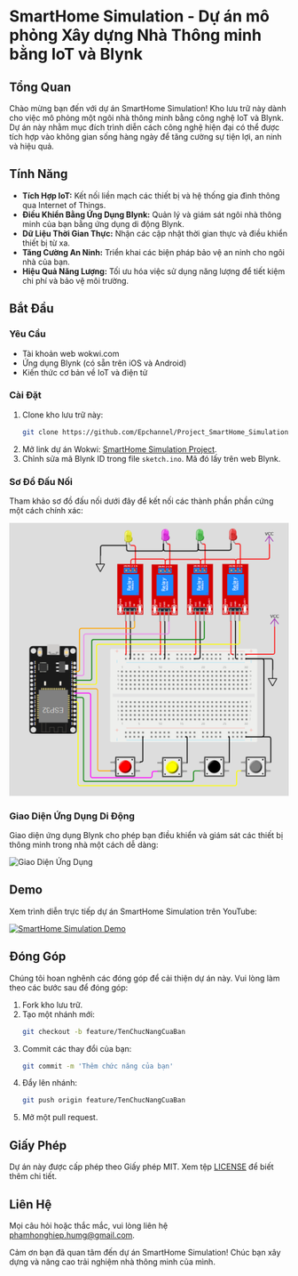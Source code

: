 
# SmartHome Simulation - Dự án mô phỏng Xây dựng Nhà Thông minh bằng IoT và Blynk

## Tổng Quan

Chào mừng bạn đến với dự án SmartHome Simulation! Kho lưu trữ này dành cho việc mô phỏng một ngôi nhà thông minh bằng công nghệ IoT và Blynk. Dự án này nhằm mục đích trình diễn cách công nghệ hiện đại có thể được tích hợp vào không gian sống hàng ngày để tăng cường sự tiện lợi, an ninh và hiệu quả.

## Tính Năng

- **Tích Hợp IoT:** Kết nối liền mạch các thiết bị và hệ thống gia đình thông qua Internet of Things.
- **Điều Khiển Bằng Ứng Dụng Blynk:** Quản lý và giám sát ngôi nhà thông minh của bạn bằng ứng dụng di động Blynk.
- **Dữ Liệu Thời Gian Thực:** Nhận các cập nhật thời gian thực và điều khiển thiết bị từ xa.
- **Tăng Cường An Ninh:** Triển khai các biện pháp bảo vệ an ninh cho ngôi nhà của bạn.
- **Hiệu Quả Năng Lượng:** Tối ưu hóa việc sử dụng năng lượng để tiết kiệm chi phí và bảo vệ môi trường.

## Bắt Đầu

### Yêu Cầu

- Tài khoản web wokwi.com
- Ứng dụng Blynk (có sẵn trên iOS và Android)
- Kiến thức cơ bản về IoT và điện tử

### Cài Đặt

1. Clone kho lưu trữ này:
   ```bash
   git clone https://github.com/Epchannel/Project_SmartHome_Simulation.git
   ```
2. Mở link dự án Wokwi: [SmartHome Simulation Project](https://wokwi.com/projects/398235312276099073).
3. Chỉnh sửa mã Blynk ID trong file `sketch.ino`. Mã đó lấy trên web Blynk.

### Sơ Đồ Đấu Nối

Tham khảo sơ đồ đấu nối dưới đây để kết nối các thành phần phần cứng một cách chính xác:

![Sơ Đồ Đấu Nối](https://github.com/Epchannel/Project_SmartHome_Simulation/blob/main/S%C6%A1%20%C4%91%E1%BB%93%20%C4%91%E1%BA%A5u%20n%E1%BB%91i.png)

### Giao Diện Ứng Dụng Di Động

Giao diện ứng dụng Blynk cho phép bạn điều khiển và giám sát các thiết bị thông minh trong nhà một cách dễ dàng:

![Giao Diện Ứng Dụng](https://github.com/Epchannel/Project_SmartHome_Simulation/blob/main/Giao%20di%E1%BB%87n%20app.jpg)

## Demo

Xem trình diễn trực tiếp dự án SmartHome Simulation trên YouTube:

[![SmartHome Simulation Demo](https://img.youtube.com/vi/Ua_RL19llR4/0.jpg)](https://youtu.be/Ua_RL19llR4?si=w2OlpOTSAjNvWc1j)

## Đóng Góp

Chúng tôi hoan nghênh các đóng góp để cải thiện dự án này. Vui lòng làm theo các bước sau để đóng góp:

1. Fork kho lưu trữ.
2. Tạo một nhánh mới:
   ```bash
   git checkout -b feature/TenChucNangCuaBan
   ```
3. Commit các thay đổi của bạn:
   ```bash
   git commit -m 'Thêm chức năng của bạn'
   ```
4. Đẩy lên nhánh:
   ```bash
   git push origin feature/TenChucNangCuaBan
   ```
5. Mở một pull request.

## Giấy Phép

Dự án này được cấp phép theo Giấy phép MIT. Xem tệp [LICENSE](LICENSE) để biết thêm chi tiết.

## Liên Hệ

Mọi câu hỏi hoặc thắc mắc, vui lòng liên hệ [phamhonghiep.humg@gmail.com](mailto:phamhonghiep.humg@gmail.com).

Cảm ơn bạn đã quan tâm đến dự án SmartHome Simulation! Chúc bạn xây dựng và nâng cao trải nghiệm nhà thông minh của mình.
